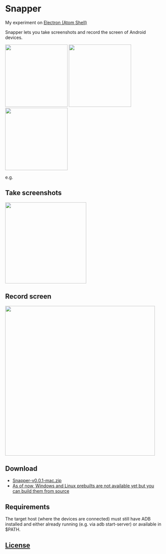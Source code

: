 # Snapper
My experiment on [Electron (Atom Shell)](http://electron.atom.io/)

Snapper lets you take screenshots and record the screen of Android devices.

<img src="https://raw.githubusercontent.com/pt2121/Snapper/master/files/img1.png" width=200>

<img src="https://raw.githubusercontent.com/pt2121/Snapper/master/files/img2.png" width=200>

<img src="https://raw.githubusercontent.com/pt2121/Snapper/master/files/img3.png" width=200>

e.g.

## Take screenshots
<img src="https://raw.githubusercontent.com/pt2121/Snapper/master/files/screencap-vid.gif" width=260>

## Record screen
<img src="https://raw.githubusercontent.com/pt2121/Snapper/master/files/screenrecord-vid.gif" width=480>

## Download
* [Snapper-v0.0.1-mac.zip](https://drive.google.com/folderview?id=0B55jSaVlW3gmSndkNUFJRzJPOWs&usp=sharing)
* [As of now, Windows and Linux prebuilts are not available yet but you can build them from source](https://github.com/atom/electron/blob/master/docs/tutorial/application-distribution.md)

## Requirements
The target host (where the devices are connected) must still have ADB installed and either already running (e.g. via adb start-server) or available in $PATH.

## [License](https://raw.githubusercontent.com/pt2121/Snapper/master/LICENSE)
